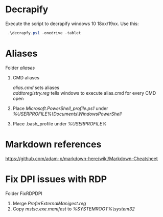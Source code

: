 # Decrapify

Execute the script to decrapify windows 10 18xx/19xx. Use this:

```powershell
 .\decrapfy.ps1 -onedrive -tablet
```

# Aliases

Folder _aliases_

1. CMD aliases

   *alias.cmd* sets aliases   
   *addtoregistry.reg* tells windows to execute alias.cmd for every CMD open
2. Place *Microsoft.PowerShell_profile.ps1* under *%USERPROFILE%\Documents\WindowsPowerShell*
3. Place .bash_profile under *%USERPROFILE%*


# Markdown references

https://github.com/adam-p/markdown-here/wiki/Markdown-Cheatsheet

# Fix DPI issues with RDP

Folder FixRDPDPI

1. Merge *PreferExternalManigest.reg*
2. Copy *mstsc.exe.manifest* to *%SYSTEMROOT%\system32*


